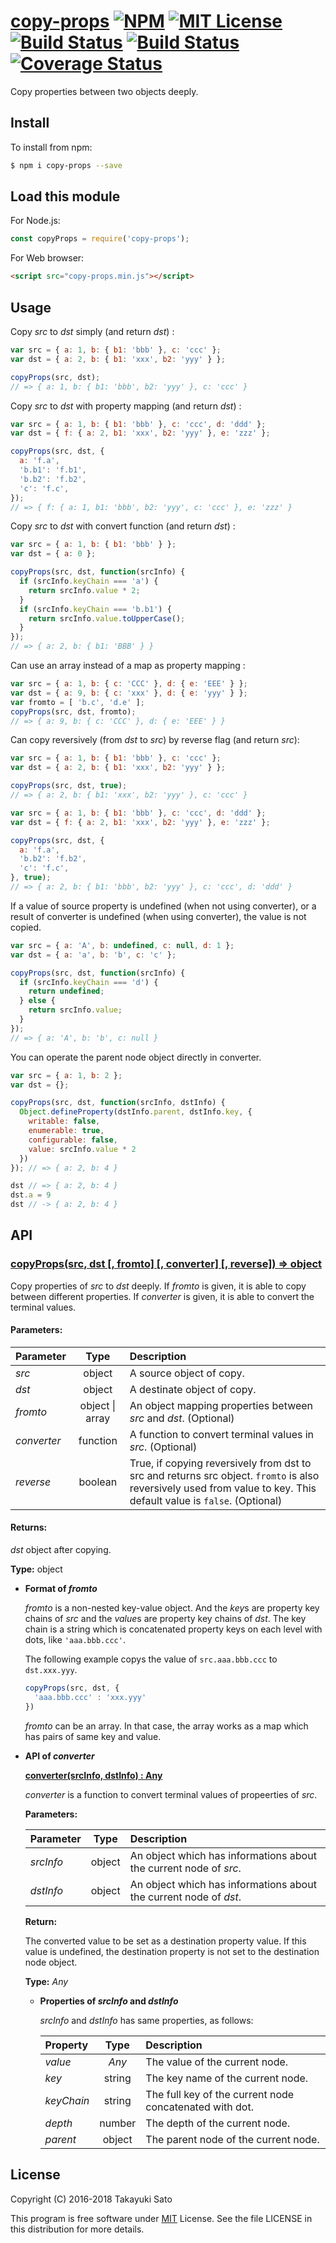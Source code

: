 # [copy-props][repo-url] [![NPM][npm-img]][npm-url] [![MIT License][mit-img]][mit-url] [![Build Status][travis-img]][travis-url] [![Build Status][appveyor-img]][appveyor-url] [![Coverage Status][coverage-img]][coverage-url]

Copy properties between two objects deeply.

## Install

To install from npm:

```sh
$ npm i copy-props --save
```

## Load this module

For Node.js:

```js
const copyProps = require('copy-props');
```

For Web browser:

```html
<script src="copy-props.min.js"></script>
```

## Usage

Copy *src* to *dst* simply (and return *dst*) :

```js
var src = { a: 1, b: { b1: 'bbb' }, c: 'ccc' };
var dst = { a: 2, b: { b1: 'xxx', b2: 'yyy' } };

copyProps(src, dst);
// => { a: 1, b: { b1: 'bbb', b2: 'yyy' }, c: 'ccc' }
```

Copy *src* to *dst* with property mapping (and return *dst*) :

```js
var src = { a: 1, b: { b1: 'bbb' }, c: 'ccc', d: 'ddd' };
var dst = { f: { a: 2, b1: 'xxx', b2: 'yyy' }, e: 'zzz' };

copyProps(src, dst, {
  a: 'f.a',
  'b.b1': 'f.b1',
  'b.b2': 'f.b2',
  'c': 'f.c',
});
// => { f: { a: 1, b1: 'bbb', b2: 'yyy', c: 'ccc' }, e: 'zzz' }
```

Copy *src* to *dst* with convert function (and return *dst*) :

```js
var src = { a: 1, b: { b1: 'bbb' } };
var dst = { a: 0 };

copyProps(src, dst, function(srcInfo) {
  if (srcInfo.keyChain === 'a') {
    return srcInfo.value * 2;
  }
  if (srcInfo.keyChain === 'b.b1') {
    return srcInfo.value.toUpperCase();
  }
});
// => { a: 2, b: { b1: 'BBB' } }
```

Can use an array instead of a map as property mapping :

```js
var src = { a: 1, b: { c: 'CCC' }, d: { e: 'EEE' } };
var dst = { a: 9, b: { c: 'xxx' }, d: { e: 'yyy' } };
var fromto = [ 'b.c', 'd.e' ];
copyProps(src, dst, fromto);
// => { a: 9, b: { c: 'CCC' }, d: { e: 'EEE' } }
```

Can copy reversively (from *dst* to *src*) by reverse flag (and return *src*):

```js
var src = { a: 1, b: { b1: 'bbb' }, c: 'ccc' };
var dst = { a: 2, b: { b1: 'xxx', b2: 'yyy' } };

copyProps(src, dst, true);
// => { a: 2, b: { b1: 'xxx', b2: 'yyy' }, c: 'ccc' }
```

```js
var src = { a: 1, b: { b1: 'bbb' }, c: 'ccc', d: 'ddd' };
var dst = { f: { a: 2, b1: 'xxx', b2: 'yyy' }, e: 'zzz' };

copyProps(src, dst, {
  a: 'f.a',
  'b.b2': 'f.b2',
  'c': 'f.c',
}, true);
// => { a: 2, b: { b1: 'bbb', b2: 'yyy' }, c: 'ccc', d: 'ddd' }
```

If a value of source property is undefined (when not using converter), or a result of converter is undefined (when using converter), the value is not copied.

```js
var src = { a: 'A', b: undefined, c: null, d: 1 };
var dst = { a: 'a', b: 'b', c: 'c' };

copyProps(src, dst, function(srcInfo) {
  if (srcInfo.keyChain === 'd') {
    return undefined;
  } else {
    return srcInfo.value;
  }
});
// => { a: 'A', b: 'b', c: null }
```

You can operate the parent node object directly in converter.

```js
var src = { a: 1, b: 2 };
var dst = {};

copyProps(src, dst, function(srcInfo, dstInfo) {
  Object.defineProperty(dstInfo.parent, dstInfo.key, {
    writable: false,
    enumerable: true,
    configurable: false,
    value: srcInfo.value * 2
  })
}); // => { a: 2, b: 4 }

dst // => { a: 2, b: 4 }
dst.a = 9
dst // -> { a: 2, b: 4 }
```

## API

### <u>copyProps(src, dst [, fromto] [, converter] [, reverse]) => object</u>

Copy properties of *src* to *dst* deeply.
If *fromto* is given, it is able to copy between different properties.
If *converter* is given, it is able to convert the terminal values.

#### Parameters:

| Parameter   |  Type  | Description                                      |
|:------------|:------:|:-------------------------------------------------|
| *src*       | object | A source object of copy.                         |
| *dst*       | object | A destinate object of copy.                      |
| *fromto*    | object &#124; array | An object mapping properties between *src* and *dst*. (Optional) |
| *converter* |function| A function to convert terminal values in *src*. (Optional) |
| *reverse*   |boolean | True, if copying reversively from dst to src and returns src object. `fromto` is also reversively used from value to key. This default value is `false`. (Optional) |

#### Returns:

*dst* object after copying.

**Type:** object

* **Format of <i>fromto</i>**

    *fromto* is a non-nested key-value object. And the *key*s are property key    chains of *src* and the *value*s are property key chains of *dst*. 
    The key chain is a string which is concatenated property keys on each level with dots, like `'aaa.bbb.ccc'`.

    The following example copys the value of `src.aaa.bbb.ccc` to `dst.xxx.yyy`.

    ```js
    copyProps(src, dst, {
      'aaa.bbb.ccc' : 'xxx.yyy'
    })
    ```

    *fromto* can be an array. In that case, the array works as a map which has pairs of same key and value.
    
* **API of <i>converter</i>**

    **<u>converter(srcInfo, dstInfo) : Any</u>**

    *converter* is a function to convert terminal values of propeerties of *src*.

    **Parameters:**

    | Parameter   |  Type  | Description                                  |
    |:------------|:------:|:---------------------------------------------|
    | *srcInfo*   | object | An object which has informations about the current node of *src*. |
    | *dstInfo*   | object | An object which has informations about the current node of *dst*. |
    
    **Return:**
    
    The converted value to be set as a destination property value. If this value is undefined, the destination property is not set to the destination node object.
    
    **Type:** *Any*
    
    * **Properties of <i>srcInfo</i> and <i>dstInfo</i>**

        *srcInfo* and *dstInfo* has same properties, as follows:
    
        | Property   |  Type  | Description                               |
        |:-----------|:------:|:------------------------------------------|
        | *value*    | *Any*  | The value of the current node.            |
        | *key*      | string | The key name of the current node.         |
        | *keyChain* | string | The full key of the current node concatenated with dot. |
        | *depth*    | number | The depth of the current node.            |
        | *parent*   | object | The parent node of the current node.      |


## License

Copyright (C) 2016-2018 Takayuki Sato

This program is free software under [MIT][mit-url] License.
See the file LICENSE in this distribution for more details.

[repo-url]: https://github.com/sttk/copy-props/
[npm-img]: https://img.shields.io/badge/npm-v2.0.4-blue.svg
[npm-url]: https://www.npmjs.org/package/copy-props/
[mit-img]: https://img.shields.io/badge/license-MIT-green.svg
[mit-url]: https://opensource.org/licenses.MIT
[travis-img]: https://travis-ci.org/sttk/copy-props.svg?branch=master
[travis-url]: https://travis-ci.org/sttk/copy-props
[appveyor-img]: https://ci.appveyor.com/api/projects/status/github/sttk/copy-props?branch=master&svg=true
[appveyor-url]: https://ci.appveyor.com/project/sttk/copy-props
[coverage-img]: https://coveralls.io/repos/github/sttk/copy-props/badge.svg?branch=master
[coverage-url]: https://coveralls.io/github/sttk/copy-props?branch=master
